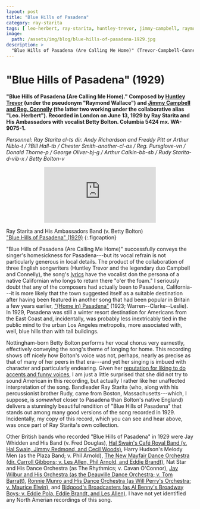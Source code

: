 ```yaml
---
layout: post
title: "Blue Hills of Pasadena"
category: ray-starita
tags: [ leo-herbert, ray-starita, huntley-trevor, jimmy-campbell, raymond-wallace, reg-connelly ]
image:
  path: /assets/img/blog/blue-hills-of-pasadena-1929.jpg
description: >
  "Blue Hills of Pasadena (Are Calling Me Home)" (Trevor-Campbell-Connelly). Recorded in London on June 13, 1929 by Ray Starita and His Ambassadors with vocalist Betty Bolton.
---
```


# "Blue Hills of Pasadena" (1929)

**"Blue Hills of Pasadena (Are Calling Me Home)." Composed by [Huntley Trevor](https://en.wikipedia.org/wiki/Huntley_Trevor) (under the pseudonym "Raymond Wallace") and [Jimmy Campbell and Reg. Connelly](https://en.wikipedia.org/wiki/Jimmy_Campbell_and_Reg_Connelly) (the latter two working under the collaborative alias "Leo. Herbert"). Recorded in London on June 13, 1929 by Ray Starita and His Ambassadors with vocalist Betty Bolton. Columbia 5424 mx. WA-9075-1.**

*Personnel: Ray Starita cl-ts dir. Andy Richardson and Freddy Pitt or Arthur Niblo-t / ?Bill Hall-tb / Chester Smith-another-cl-as / Reg. Pursglove-vn / Donald Thorne-p / George Oliver-bj-g / Arthur Calkin-bb-sb / Rudy Starita-d-vib-x / Betty Bolton-v*

<iframe class="youtube-video" style="display: block; margin: 0 auto;" src="https://www.youtube-nocookie.com/embed/XeWkJxQ2XDQ?si=AW2t1XoQHliaU8Iv" title="YouTube video player" frameborder="0" allow="accelerometer; autoplay; clipboard-write; encrypted-media; gyroscope; picture-in-picture; web-share" referrerpolicy="strict-origin-when-cross-origin" allowfullscreen></iframe>

Ray Starita and His Ambassadors Band (v. Betty Bolton)  
["Blue Hills of Pasadena" (1929)](https://www.youtube.com/watch?v=XeWkJxQ2XDQ)
{:.figcaption}

"Blue Hills of Pasadena (Are Calling Me Home)" successfully conveys the singer's homesickness for Pasadena---but its vocal refrain is not particularly generous in local details. The product of the collaboration of three English songwriters (Huntley Trevor and the legendary duo Campbell and Connelly), the song's [lyrics](https://lyricsplayground.com/alpha/songs/b/bluehillsofpasadena.html) have the vocalist don the persona of a native Californian who longs to return there "o'er the foam." I seriously doubt that any of the composers had actually been to Pasadena, California---it is more likely that the town suggested itself as a suitable destination after having been featured in another song that had been popular in Britain a few years earlier, ["(Home in) Pasadena"](https://en.wikipedia.org/wiki/Home_in_Pasadena) (1923; Warren--Clarke--Leslie). In 1929, Pasadena was still a winter resort destination for Americans from the East Coast and, incidentally, was probably less inextricably tied in the public mind to the urban Los Angeles metropolis, more associated with, well, blue hills than with tall buildings.

Nottingham-born Betty Bolton performs her vocal chorus very earnestly, effectively conveying the song's theme of longing for home. This recording shows off nicely how Bolton's voice was not, perhaps, nearly as precise as that of many of her peers in that era---and yet her singing is imbued with character and particularly endearing. Given her [reputation for liking to do accents and funny voices](https://bettybolton.co.uk/biography/), I am just a little surprised that she did not try to sound American in this recording, but actually I rather like her unaffected interpretation of the song. Bandleader Ray Starita (who, along with his percussionist brother Rudy, came from Boston, Massachusetts---which, I suppose, is *somewhat* closer to Pasadena than Bolton's native England) delivers a stunningly beautiful rendition of "Blue Hills of Pasadena" that stands out among many good versions of the song recorded in 1929. Incidentally, my copy of this record, which you can see and hear above, was once part of Ray Starita's own collection.

Other British bands who recorded "Blue Hills of Pasadena" in 1929 were Jay Whidden and His Band (v. Fred Douglas), [Hal Swain's Café Royal Band (v. Hal Swain, Jimmy Redmond, and Cecil Woods)](https://ia903004.us.archive.org/14/items/78rpmCollection1920s1930sPopularMusic/17%20Blue%20hills%20of%20Pasadena.mp3), Harry Hudson's Melody Men (as the Plaza Band; v. Phil Arnold), [The New Mayfair Dance Orchestra (dir. Carroll Gibbons; v. Les Allen, Phil Arnold, and Eddie Brandt)](https://www.youtube.com/watch?v=SVqX_uZfhlc), Nat Star and His Dance Orchestra (as The Rhythmics; v. Cavan O'Connor), [Jay Wilbur and His Orchestra (as the Deauville Dance Orchestra; v. Tom Barratt)](https://www.youtube.com/watch?v=UbvHwcPiHEc), [Ronnie Munro and His Dance Orchestra (as Will Perry's Orchestra; v. Maurice Elwin)](https://www.youtube.com/watch?v=B1ylhtKMQmE), and [Bidgood's Broadcasters (as Al Benny's Broadway Boys; v. Eddie Pola, Eddie Brandt, and Les Allen)](https://www.youtube.com/watch?v=_zx3dxZOr6Y). I have not yet identified any North Amerian recordings of this song.
